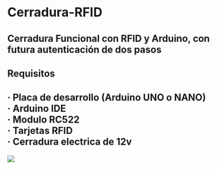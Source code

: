 # Cerradura-RFID
Cerradura Funcional con RFID y Arduino, con futura autenticación de dos pasos
---

## Requisitos
· Placa de desarrollo (Arduino UNO o NANO) <br>
· Arduino IDE <br>
· Modulo RC522 <br>
· Tarjetas RFID <br>
· Cerradura electrica de 12v <br>
---
<img src="https://web.ulisescamacho.repl.co/images/portfolio/modals/m-clouds.jpg">
